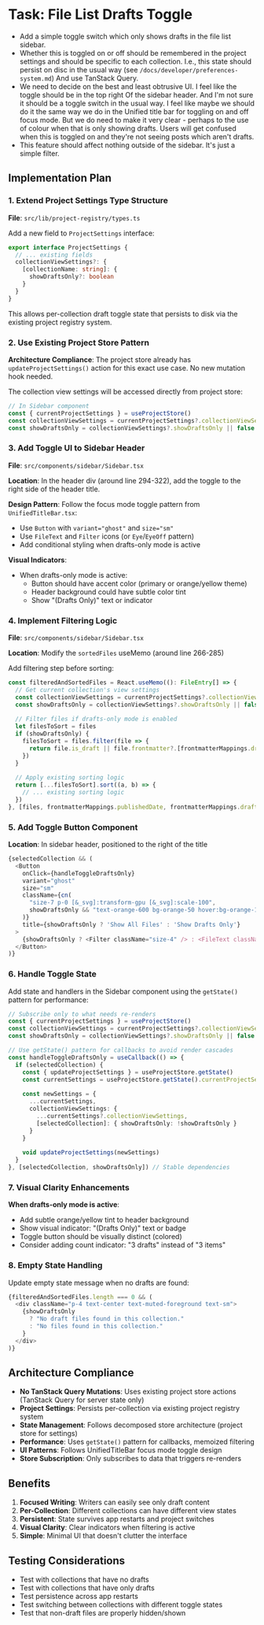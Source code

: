 # Task: File List Drafts Toggle

- Add a simple toggle switch which only shows drafts in the file list sidebar.
- Whether this is toggled on or off should be remembered in the project settings and should be specific to each collection. I.e., this state should persist on disc in the usual way (see `/docs/developer/preferences-system.md`) And use TanStack Query.
- We need to decide on the best and least obtrusive UI. I feel like the toggle should be in the top right Of the sidebar header. And I'm not sure it should be a toggle switch in the usual way. I feel like maybe we should do it the same way we do in the Unified title bar for toggling on and off focus mode. But we do need to make it very clear - perhaps to the use of colour when that is only showing drafts. Users will get confused when this is toggled on and they're not seeing posts which aren't drafts.
- This feature should affect nothing outside of the sidebar. It's just a simple filter.

## Implementation Plan

### 1. Extend Project Settings Type Structure

**File**: `src/lib/project-registry/types.ts`

Add a new field to `ProjectSettings` interface:

```typescript
export interface ProjectSettings {
  // ... existing fields
  collectionViewSettings?: {
    [collectionName: string]: {
      showDraftsOnly?: boolean
    }
  }
}
```

This allows per-collection draft toggle state that persists to disk via the existing project registry system.

### 2. Use Existing Project Store Pattern

**Architecture Compliance**: The project store already has `updateProjectSettings()` action for this exact use case. No new mutation hook needed.

The collection view settings will be accessed directly from project store:

```typescript
// In Sidebar component
const { currentProjectSettings } = useProjectStore()
const collectionViewSettings = currentProjectSettings?.collectionViewSettings?.[selectedCollection || '']
const showDraftsOnly = collectionViewSettings?.showDraftsOnly || false
```

### 3. Add Toggle UI to Sidebar Header

**File**: `src/components/sidebar/Sidebar.tsx`

**Location**: In the header div (around line 294-322), add the toggle to the right side of the header title.

**Design Pattern**: Follow the focus mode toggle pattern from `UnifiedTitleBar.tsx`:
- Use `Button` with `variant="ghost"` and `size="sm"` 
- Use `FileText` and `Filter` icons (or `Eye`/`EyeOff` pattern)
- Add conditional styling when drafts-only mode is active

**Visual Indicators**:
- When drafts-only mode is active:
  - Button should have accent color (primary or orange/yellow theme)
  - Header background could have subtle color tint
  - Show "(Drafts Only)" text or indicator

### 4. Implement Filtering Logic

**File**: `src/components/sidebar/Sidebar.tsx`

**Location**: Modify the `sortedFiles` useMemo (around line 266-285)

Add filtering step before sorting:

```typescript
const filteredAndSortedFiles = React.useMemo((): FileEntry[] => {
  // Get current collection's view settings
  const collectionViewSettings = currentProjectSettings?.collectionViewSettings?.[selectedCollection || '']
  const showDraftsOnly = collectionViewSettings?.showDraftsOnly || false
  
  // Filter files if drafts-only mode is enabled
  let filesToSort = files
  if (showDraftsOnly) {
    filesToSort = files.filter(file => {
      return file.is_draft || file.frontmatter?.[frontmatterMappings.draft] === true
    })
  }
  
  // Apply existing sorting logic
  return [...filesToSort].sort((a, b) => {
    // ... existing sorting logic
  })
}, [files, frontmatterMappings.publishedDate, frontmatterMappings.draft, currentProjectSettings, selectedCollection])
```

### 5. Add Toggle Button Component

**Location**: In sidebar header, positioned to the right of the title

```typescript
{selectedCollection && (
  <Button
    onClick={handleToggleDraftsOnly}
    variant="ghost"
    size="sm"
    className={cn(
      "size-7 p-0 [&_svg]:transform-gpu [&_svg]:scale-100",
      showDraftsOnly && "text-orange-600 bg-orange-50 hover:bg-orange-100"
    )}
    title={showDraftsOnly ? 'Show All Files' : 'Show Drafts Only'}
  >
    {showDraftsOnly ? <Filter className="size-4" /> : <FileText className="size-4" />}
  </Button>
)}
```

### 6. Handle Toggle State

Add state and handlers in the Sidebar component using the `getState()` pattern for performance:

```typescript
// Subscribe only to what needs re-renders
const { currentProjectSettings } = useProjectStore()
const collectionViewSettings = currentProjectSettings?.collectionViewSettings?.[selectedCollection || '']
const showDraftsOnly = collectionViewSettings?.showDraftsOnly || false

// Use getState() pattern for callbacks to avoid render cascades
const handleToggleDraftsOnly = useCallback(() => {
  if (selectedCollection) {
    const { updateProjectSettings } = useProjectStore.getState()
    const currentSettings = useProjectStore.getState().currentProjectSettings
    
    const newSettings = {
      ...currentSettings,
      collectionViewSettings: {
        ...currentSettings?.collectionViewSettings,
        [selectedCollection]: { showDraftsOnly: !showDraftsOnly }
      }
    }
    
    void updateProjectSettings(newSettings)
  }
}, [selectedCollection, showDraftsOnly]) // Stable dependencies
```

### 7. Visual Clarity Enhancements

**When drafts-only mode is active**:
- Add subtle orange/yellow tint to header background
- Show visual indicator: "(Drafts Only)" text or badge
- Toggle button should be visually distinct (colored)
- Consider adding count indicator: "3 drafts" instead of "3 items"

### 8. Empty State Handling

Update empty state message when no drafts are found:

```typescript
{filteredAndSortedFiles.length === 0 && (
  <div className="p-4 text-center text-muted-foreground text-sm">
    {showDraftsOnly 
      ? "No draft files found in this collection."
      : "No files found in this collection."
    }
  </div>
)}
```

## Architecture Compliance

- **No TanStack Query Mutations**: Uses existing project store actions (TanStack Query for server state only)
- **Project Settings**: Persists per-collection via existing project registry system
- **State Management**: Follows decomposed store architecture (project store for settings)
- **Performance**: Uses `getState()` pattern for callbacks, memoized filtering
- **UI Patterns**: Follows UnifiedTitleBar focus mode toggle design
- **Store Subscription**: Only subscribes to data that triggers re-renders

## Benefits

1. **Focused Writing**: Writers can easily see only draft content
2. **Per-Collection**: Different collections can have different view states
3. **Persistent**: State survives app restarts and project switches
4. **Visual Clarity**: Clear indicators when filtering is active
5. **Simple**: Minimal UI that doesn't clutter the interface

## Testing Considerations

- Test with collections that have no drafts
- Test with collections that have only drafts  
- Test persistence across app restarts
- Test switching between collections with different toggle states
- Test that non-draft files are properly hidden/shown
